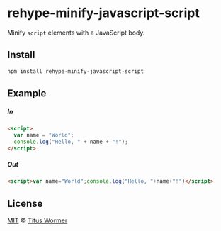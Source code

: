 <!--This file is generated by `build-packages.js`-->

# rehype-minify-javascript-script

Minify `script` elements with a JavaScript body.

## Install

```sh
npm install rehype-minify-javascript-script
```

## Example

##### In

```html
<script>
  var name = "World";
  console.log("Hello, " + name + "!");
</script>
```

##### Out

```html
<script>var name="World";console.log("Hello, "+name+"!")</script>
```

## License

[MIT](https://github.com/rehypejs/rehype-minify/blob/master/license) © [Titus Wormer](https://wooorm.com)
